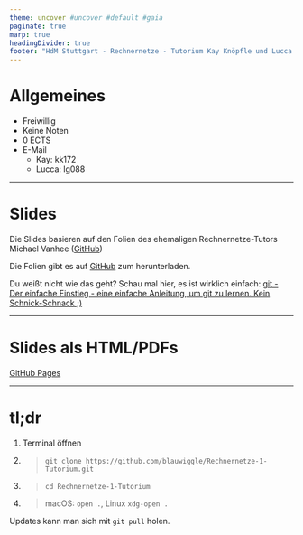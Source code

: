 ```yaml
---
theme: uncover #uncover #default #gaia
paginate: true
marp: true
headingDivider: true
footer: "HdM Stuttgart - Rechnernetze - Tutorium Kay Knöpfle und Lucca Greschner"
---
```


# Allgemeines

- Freiwillig
- Keine Noten
- 0 ECTS
- E-Mail
  - Kay: kk172
  - Lucca: lg088

---

<!--footer: "" -->

# Slides

Die Slides basieren auf den Folien des ehemaligen Rechnernetze-Tutors Michael Vanhee ([GitHub](https://github.com/blauwiggle/Rechnernetze-1-Tutorium))

Die Folien gibt es auf [GitHub](https://github.com/Uggah/Rechnernetze-Tutorium) zum herunterladen. 

Du weißt nicht wie das geht? Schau mal hier, es ist wirklich einfach: [git - Der einfache Einstieg - eine einfache Anleitung, um git zu lernen. Kein Schnick-Schnack ;)](https://rogerdudler.github.io/git-guide/index.de.html)

---

# Slides als HTML/PDFs

[GitHub Pages](https://uggah.github.io/Rechnernetze-Tutorium/)

---

# tl;dr

1. Terminal öffnen
2. > `git clone https://github.com/blauwiggle/Rechnernetze-1-Tutorium.git`
3. > `cd Rechnernetze-1-Tutorium`
4. > macOS: `open .`, Linux `xdg-open .`

Updates kann man sich mit `git pull` holen.
